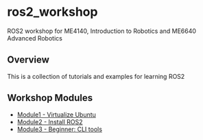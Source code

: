 # ros2_workshop
ROS2 workshop for ME4140, Introduction to Robotics and ME6640 Advanced Robotics

## Overview
This is a collection of tutorials and examples for learning ROS2

## Workshop Modules
- [Module1 - Virtualize Ubuntu](docs/module1/tutorial1-virtualize-ubuntu24.md)
- [Module2 - Install ROS2](docs/module2/tutorial2-install-ros2.md)
- [Module3 - Beginner: CLI tools](docs/module3/tutorial3-beginner-cli-tools.md)
